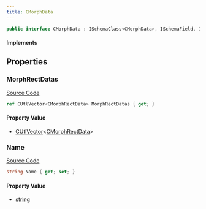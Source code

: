 ```yaml
---
title: CMorphData
---
```


```csharp
public interface CMorphData : ISchemaClass<CMorphData>, ISchemaField, ISchemaClass, INativeHandle
```

#### Implements

## Properties

### MorphRectDatas

[Source Code](https://github.com/swiftly-solution/swiftlys2/blob/main/managed/src/SwiftlyS2.Generated/Schemas/Interfaces/CMorphData.cs#L19)

```csharp
ref CUtlVector<CMorphRectData> MorphRectDatas { get; }
```

#### Property Value

- [CUtlVector](/docs/api/-1)<[CMorphRectData](/docs/api/shared/schemadefinitions/cmorphrectdata)>

### Name

[Source Code](https://github.com/swiftly-solution/swiftlys2/blob/main/managed/src/SwiftlyS2.Generated/Schemas/Interfaces/CMorphData.cs#L17)

```csharp
string Name { get; set; }
```

#### Property Value

- [string](https://learn.microsoft.com/dotnet/api/system.string)

